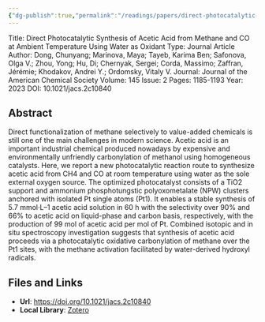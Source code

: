 ```yaml
---
{"dg-publish":true,"permalink":"/readings/papers/direct-photocatalytic-synthesis-of-acetic-acid-from-methane-and-co-at-ambient-temperature-using-water-as-oxidant/","tags":["paper/viewed"]}
---
```



Title: Direct Photocatalytic Synthesis of Acetic Acid from Methane and CO at Ambient Temperature Using Water as Oxidant
Type: Journal Article
Author: Dong, Chunyang; Marinova, Maya; Tayeb, Karima Ben; Safonova, Olga V.; Zhou, Yong; Hu, Di; Chernyak, Sergei; Corda, Massimo; Zaffran, Jérémie; Khodakov, Andrei Y.; Ordomsky, Vitaly V.
Journal: Journal of the American Chemical Society
Volume: 145
Issue: 2
Pages: 1185-1193
Year: 2023
DOI: 10.1021/jacs.2c10840

## Abstract

Direct functionalization of methane selectively to value-added chemicals is still one of the main challenges in modern science. Acetic acid is an important industrial chemical produced nowadays by expensive and environmentally unfriendly carbonylation of methanol using homogeneous catalysts. Here, we report a new photocatalytic reaction route to synthesize acetic acid from CH4 and CO at room temperature using water as the sole external oxygen source. The optimized photocatalyst consists of a TiO2 support and ammonium phosphotungstic polyoxometalate (NPW) clusters anchored with isolated Pt single atoms (Pt1). It enables a stable synthesis of 5.7 mmol·L–1 acetic acid solution in 60 h with the selectivity over 90% and 66% to acetic acid on liquid-phase and carbon basis, respectively, with the production of 99 mol of acetic acid per mol of Pt. Combined isotopic and in situ spectroscopy investigation suggests that synthesis of acetic acid proceeds via a photocatalytic oxidative carbonylation of methane over the Pt1 sites, with the methane activation facilitated by water-derived hydroxyl radicals.

## Files and Links

- **Url**: https://doi.org/10.1021/jacs.2c10840
- **Local Library**: [Zotero](zotero://select/library/items/2XRMVBV2)